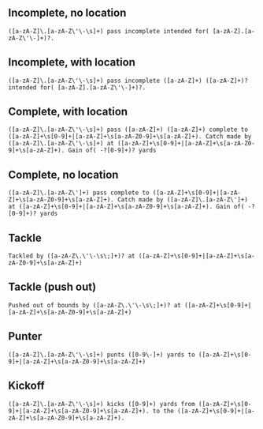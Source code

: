 ## Incomplete, no location
```
([a-zA-Z]\.[a-zA-Z\'\-\s]+) pass incomplete intended for( [a-zA-Z].[a-zA-Z\'\-]+)?.
```

## Incomplete, with location
```
([a-zA-Z]\.[a-zA-Z\'\-\s]+) pass incomplete ([a-zA-Z]+) ([a-zA-Z]+)? intended for( [a-zA-Z].[a-zA-Z\'\-]+)?.
```

## Complete, with location
```
([a-zA-Z]\.[a-zA-Z\'\-\s]+) pass ([a-zA-Z]+) ([a-zA-Z]+) complete to ([a-zA-Z]+\s[0-9]+|[a-zA-Z]+\s[a-zA-Z0-9]+\s[a-zA-Z]+). Catch made by ([a-zA-Z]\.[a-zA-Z\'\-\s]+) at ([a-zA-Z]+\s[0-9]+|[a-zA-Z]+\s[a-zA-Z0-9]+\s[a-zA-Z]+). Gain of( -?[0-9]+)? yards
```

## Complete, no location
```
([a-zA-Z]\.[a-zA-Z\']+) pass complete to ([a-zA-Z]+\s[0-9]+|[a-zA-Z]+\s[a-zA-Z0-9]+\s[a-zA-Z]+). Catch made by ([a-zA-Z]\.[a-zA-Z\']+) at ([a-zA-Z]+\s[0-9]+|[a-zA-Z]+\s[a-zA-Z0-9]+\s[a-zA-Z]+). Gain of( -?[0-9]+)? yards
```

## Tackle
```
Tackled by ([a-zA-Z\.\'\-\s\;]+)? at ([a-zA-Z]+\s[0-9]+|[a-zA-Z]+\s[a-zA-Z0-9]+\s[a-zA-Z]+)
```

## Tackle (push out)
```
Pushed out of bounds by ([a-zA-Z\.\'\-\s\;]+)? at ([a-zA-Z]+\s[0-9]+|[a-zA-Z]+\s[a-zA-Z0-9]+\s[a-zA-Z]+)
```

## Punter
```
([a-zA-Z]\.[a-zA-Z\'\-\s]+) punts ([0-9\-]+) yards to ([a-zA-Z]+\s[0-9]+|[a-zA-Z]+\s[a-zA-Z0-9]+\s[a-zA-Z]+)
```

## Kickoff
```
([a-zA-Z]\.[a-zA-Z\'\-\s]+) kicks ([0-9]+) yards from ([a-zA-Z]+\s[0-9]+|[a-zA-Z]+\s[a-zA-Z0-9]+\s[a-zA-Z]+). to the ([a-zA-Z]+\s[0-9]+|[a-zA-Z]+\s[a-zA-Z0-9]+\s[a-zA-Z]+).
```